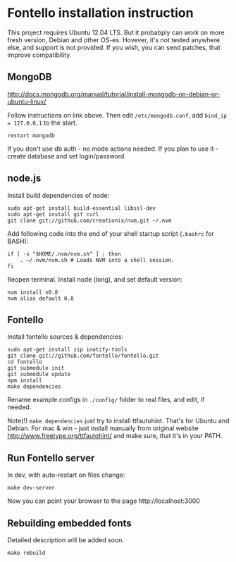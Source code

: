 Fontello installation instruction
=================================

This project requires Ubuntu 12.04 LTS. But it probabply can work on
more fresh version, Debian and other OS-es. Hovever, it's not tested anywhere else,
and support is not provided. If you wish, you can send patches, that improve compatibility.


## MongoDB

http://docs.mongodb.org/manual/tutorial/install-mongodb-on-debian-or-ubuntu-linux/

Follow instructions on link above. Then edit `/etc/mongodb.conf`,
add `bind_ip = 127.0.0.1` to the start.

    restart mongodb

If you don't use db auth - no mode actions needed. If you plan to use
it - create database and set login/password.


## node.js

Install build dependencies of node:

    sudo apt-get install build-essential libssl-dev
    sudo apt-get install git curl
    git clone git://github.com/creationix/nvm.git ~/.nvm

Add following code into the end of your shell startup script (`.bashrc` for BASH):

    if [ -s "$HOME/.nvm/nvm.sh" ] ; then
        . ~/.nvm/nvm.sh # Loads NVM into a shell session.
    fi

Reopen terminal. Install node (long), and set default version:

    nvm install v0.8
    nvm alias default 0.8


## Fontello

Install fontello sources & dependencies:

    sudo apt-get install zip inotify-tools
    git clone git://github.com/fontello/fontello.git
    cd fontello
    git submodule init
    git submodule update
    npm install
    make dependencies

Rename example configs in `./config/` folder to real files, and edit, if needed.

Note(!) `make dependencies` just try to install ttfautohint. That's for Ubuntu and Debian.
For mac & win - just install manually from original website http://www.freetype.org/ttfautohint/
and make sure, that it's in your PATH.


## Run Fontello server

In dev, with auto-restart on files change:

    make dev-server

Now you can point your browser to the page http://localhost:3000


## Rebuilding embedded fonts

Detailed description will be added soon.

    make rebuild
